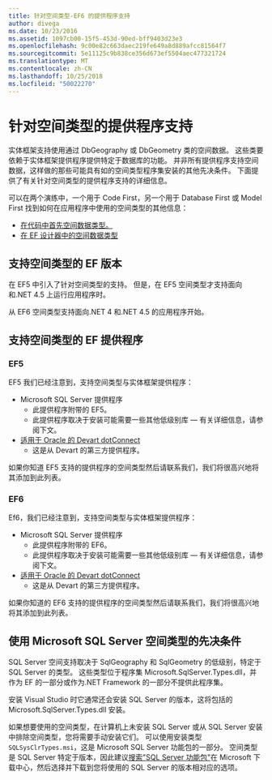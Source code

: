 ```yaml
---
title: 针对空间类型-EF6 的提供程序支持
author: divega
ms.date: 10/23/2016
ms.assetid: 1097cb00-15f5-453d-90ed-bff9403d23e3
ms.openlocfilehash: 9c00e82c663daec219fe649a8d889afcc81564f7
ms.sourcegitcommit: 5e11125c9b838ce356d673ef5504aec477321724
ms.translationtype: MT
ms.contentlocale: zh-CN
ms.lasthandoff: 10/25/2018
ms.locfileid: "50022270"
---
```

# <a name="provider-support-for-spatial-types"></a>针对空间类型的提供程序支持
实体框架支持使用通过 DbGeography 或 DbGeometry 类的空间数据。 这些类要依赖于实体框架提供程序提供特定于数据库的功能。 并非所有提供程序支持空间数据，这样做的那些可能具有如的空间类型程序集安装的其他先决条件。 下面提供了有关针对空间类型的提供程序支持的详细信息。  

可以在两个演练中，一个用于 Code First，另一个用于 Database First 或 Model First 找到如何在应用程序中使用的空间类型的其他信息：  

- [在代码中首先空间数据类型。](~/ef6/modeling/code-first/data-types/spatial.md)  
- [在 EF 设计器中的空间数据类型](~/ef6/modeling/designer/data-types/spatial.md)  

## <a name="ef-releases-that-support-spatial-types"></a>支持空间类型的 EF 版本  

在 EF5 中引入了针对空间类型的支持。 但是，在 EF5 空间类型才支持面向和.NET 4.5 上运行应用程序时。  

从 EF6 空间类型支持面向.NET 4 和.NET 4.5 的应用程序开始。  

## <a name="ef-providers-that-support-spatial-types"></a>支持空间类型的 EF 提供程序  

### <a name="ef5"></a>EF5  

EF5 我们已经注意到，支持空间类型与实体框架提供程序：  

- Microsoft SQL Server 提供程序  
    - 此提供程序附带的 EF5。  
    - 此提供程序取决于安装可能需要一些其他低级别库 — 有关详细信息，请参阅下文。  
- [适用于 Oracle 的 Devart dotConnect](http://www.devart.com/dotconnect/oracle/)  
    - 这是从 Devart 的第三方提供程序。  

如果你知道 EF5 支持的提供程序的空间类型然后请联系我们，我们将很高兴地将其添加到此列表。  

### <a name="ef6"></a>EF6  

Ef6，我们已经注意到，支持空间类型与实体框架提供程序：  

- Microsoft SQL Server 提供程序  
    - 此提供程序附带的 EF6。  
    - 此提供程序取决于安装可能需要一些其他低级别库 — 有关详细信息，请参阅下文。  
- [适用于 Oracle 的 Devart dotConnect](http://www.devart.com/dotconnect/oracle/)  
    - 这是从 Devart 的第三方提供程序。  

如果你知道的 EF6 支持的提供程序的空间类型然后请联系我们，我们将很高兴地将其添加到此列表。  

## <a name="prerequisites-for-spatial-types-with-microsoft-sql-server"></a>使用 Microsoft SQL Server 空间类型的先决条件  

SQL Server 空间支持取决于 SqlGeography 和 SqlGeometry 的低级别，特定于 SQL Server 的类型。 这些类型位于程序集 Microsoft.SqlServer.Types.dll，并作为 EF 的一部分或作为.NET Framework 的一部分不提供此程序集。  

安装 Visual Studio 时它通常还会安装 SQL Server 的版本，这将包括的 Microsoft.SqlServer.Types.dll 安装。  

如果想要使用的空间类型，在计算机上未安装 SQL Server 或从 SQL Server 安装中排除空间类型，您将需要手动安装它们。 可以使用安装类型`SQLSysClrTypes.msi`，这是 Microsoft SQL Server 功能包的一部分。 空间类型是 SQL Server 特定于版本，因此建议[搜索"SQL Server 功能包"](https://www.microsoft.com/search/result.aspx?q=sql+server+feature+pack)在 Microsoft 下载中心，然后选择并下载到您将使用的 SQL Server 的版本相对应的选项。
